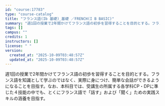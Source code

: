 ```yaml
---
id: "course:17783"
type: "course-catalog"
title: "フランス語(Ib 基礎)_基礎 ／FRENCH(I B BASIC)"
summary: "週1回の授業で2年間かけてフランス語の初歩を習得することを目的とする。フランス語を知識として学ぶのではなく、実際に身につけ、簡単な会話ができるようになることを目指す。なお、本科目では、受講生の所属する各学科CP・DPに準じた４技能の中でも、…"
tags: []
campus: ""
credits: 1
instructors: []
license: " "
version:
  created_at: "2025-10-09T03:48:57Z"
  updated_at: "2025-10-09T03:48:57Z"
---
```


週1回の授業で2年間かけてフランス語の初歩を習得することを目的とする。フランス語を知識として学ぶのではなく、実際に身につけ、簡単な会話ができるようになることを目指す。なお、本科目では、受講生の所属する各学科CP・DPに準じた４技能の中でも、とくにフランス語で「話す」および「聞く」ための実践スキルの涵養を目指す。
